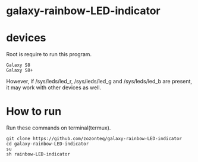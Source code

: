 # galaxy-rainbow-LED-indicator

# devices
Root is require to run this program.
```
Galaxy S8  
Galaxy S8+
```
However, if /sys/leds/led_r, /sys/leds/led_g and /sys/leds/led_b are present, it may work with other devices as well.

# How to run
Run these commands on terminal(termux).
```
git clone https://github.com/zozonteq/galaxy-rainbow-LED-indicator
cd galaxy-rainbow-LED-indicator
su
sh rainbow-LED-indicator
```

